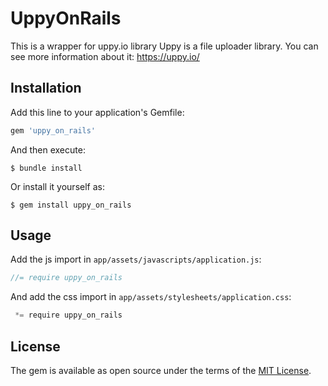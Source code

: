 # UppyOnRails

This is a wrapper for uppy.io library
Uppy is a file uploader library. You can see more information about it: https://uppy.io/

## Installation

Add this line to your application's Gemfile:

```ruby
gem 'uppy_on_rails'
```

And then execute:

    $ bundle install

Or install it yourself as:

    $ gem install uppy_on_rails

## Usage

Add the js import in `app/assets/javascripts/application.js`:

```js
//= require uppy_on_rails
```

And add the css import in `app/assets/stylesheets/application.css`:

```js
 *= require uppy_on_rails
```



## License

The gem is available as open source under the terms of the [MIT License](https://opensource.org/licenses/MIT).

